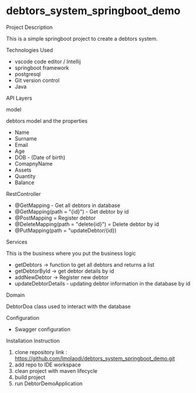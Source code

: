 # debtors_system_springboot_demo

Project Description

This is a simple springboot project to create a debtors system.

Technologies Used

- vscode code editor / Intellij
- springboot framework
- postgresql
- Git version control
- Java

API Layers

model

debtors model and the properties

- Name
- Surname
- Email
- Age
- DOB - (Date of birth)
- ComapnyName
- Assets
- Quantity
- Balance

RestController

- @GetMapping - Get all debtors in database
- @GetMapping(path = "{id}") - Get debtor by id
- @PostMapping = Register debtor
- @DeleteMapping(path =  "delete{id}") = Delete debtor by id
- @PutMapping(path = "updateDebtor/{id})

Services

This is the business where you put the business logic 

- getDebtors -> function to get all debtors and returns a list
- getDebtorById -> get debtor details by id
- addNewDebtor -> Register new debtor
- updateDebtorDetails - updating debtor information in the database by id

Domain

DebtorDoa class used to interact with the database

Configuration

- Swagger configuration


Installation Instruction

1. clone repository link : https://github.com/lmolaodi/debtors_system_springboot_demo.git
2. add repo to IDE workspace
3. clean project with maven lifecycle
4. build project
5. run DebtorDemoApplication
